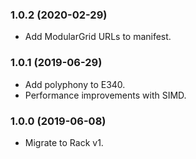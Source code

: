 ### 1.0.2 (2020-02-29)
- Add ModularGrid URLs to manifest.

### 1.0.1 (2019-06-29)
- Add polyphony to E340.
- Performance improvements with SIMD.

### 1.0.0 (2019-06-08)
- Migrate to Rack v1.
